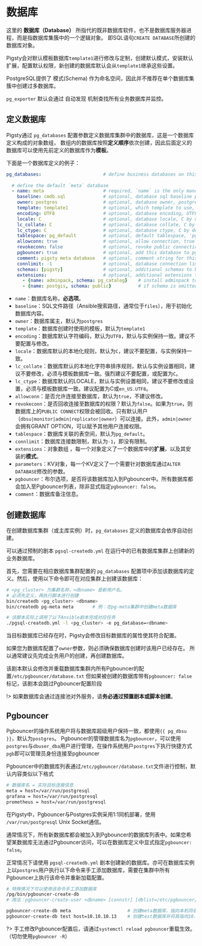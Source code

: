 # 数据库

这里的 **数据库（Database）** 所指代的既非数据库软件，也不是数据库服务器进程，而是指数据库集簇中的一个逻辑对象。
即SQL语句`CREATE DATABASE`所创建的数据库对象。

Pigsty会对默认模板数据库`template1`进行修改与定制，创建默认模式，安装默认扩展，配置默认权限，新创建的数据库默认会从`template1`继承这些设置。

PostgreSQL提供了 模式(Schema) 作为命名空间，因此并不推荐在单个数据库集簇中创建过多数据库。

`pg_exporter` 默认会通过 自动发现 机制查找所有业务数据库并监控。


## 定义数据库

Pigsty通过 `pg_databases` 配置参数定义数据库集群中的数据库，这是一个数据库定义构成的对象数组，
数组内的数据库按照**定义顺序**依次创建，因此后面定义的数据库可以使用先前定义的数据库作为**模板**。

下面是一个数据库定义的例子：

```yaml
pg_databases:                       # define business databases on this cluster, array of database definition
  
  # define the default `meta` database
  - name: meta                      # required, `name` is the only mandatory field of a database definition
    baseline: cmdb.sql              # optional, database sql baseline path, (relative path among ansible search path, e.g files/)
    owner: postgres                 # optional, database owner, postgres by default
    template: template1             # optional, which template to use, template1 by default
    encoding: UTF8                  # optional, database encoding, UTF8 by default. (MUST same as template database)
    locale: C                       # optional, database locale, C by default.  (MUST same as template database)
    lc_collate: C                   # optional, database collate, C by default. (MUST same as template database)
    lc_ctype: C                     # optional, database ctype, C by default.   (MUST same as template database)
    tablespace: pg_default          # optional, default tablespace, 'pg_default' by default.
    allowconn: true                 # optional, allow connection, true by default. false will disable connect at all
    revokeconn: false               # optional, revoke public connection privilege. false by default. (leave connect with grant option to owner)
    pgbouncer: true                 # optional, add this database to pgbouncer database list? true by default
    comment: pigsty meta database   # optional, comment string for this database
    connlimit: -1                   # optional, database connection limit, default -1 disable limit
    schemas: [pigsty]               # optional, additional schemas to be created, array of schema names
    extensions:                     # optional, additional extensions to be installed: array of schema definition `{name,schema}`
      - {name: adminpack, schema: pg_catalog}    # install adminpack to pg_catalog and install postgis to public
      - {name: postgis, schema: public}          # if schema is omitted, extension will be installed according to search_path.
```

* `name`：数据库名称，**必选项**。
* `baseline`：SQL文件路径（Ansible搜索路径，通常位于`files`），用于初始化数据库内容。
* `owner`：数据库属主，默认为`postgres`
* `template`：数据库创建时使用的模板，默认为`template1`
* `encoding`：数据库默认字符编码，默认为`UTF8`，默认与实例保持一致。建议不要配置与修改。
* `locale`：数据库默认的本地化规则，默认为`C`，建议不要配置，与实例保持一致。
* `lc_collate`：数据库默认的本地化字符串排序规则，默认与实例设置相同，建议不要修改，必须与模板数据库一致。强烈建议不要配置，或配置为`C`。
* `lc_ctype`：数据库默认的LOCALE，默认与实例设置相同，建议不要修改或设置，必须与模板数据库一致。建议配置为C或`en_US.UTF8`。
* `allowconn`：是否允许连接至数据库，默认为`true`，不建议修改。
* `revokeconn`：是否回收连接至数据库的权限？默认为`false`。如果为`true`，则数据库上的`PUBLIC CONNECT`权限会被回收。只有默认用户（`dbsu|monitor|admin|replicator|owner`）可以连接。此外，`admin|owner` 会拥有GRANT OPTION，可以赋予其他用户连接权限。
* `tablespace`：数据库关联的表空间，默认为`pg_default`。
* `connlimit`：数据库连接数限制，默认为`-1`，即没有限制。
* `extensions`：对象数组 ，每一个对象定义了一个数据库中的**扩展**，以及其安装的**模式**。
* `parameters`：KV对象，每一个KV定义了一个需要针对数据库通过`ALTER DATABASE`修改的参数。
* `pgbouncer`：布尔选项，是否将该数据库加入到Pgbouncer中。所有数据库都会加入至Pgbouncer列表，除非显式指定`pgbouncer: false`。
* `comment`：数据库备注信息。


## 创建数据库

在创建数据库集群（或主库实例）时，`pg_databases` 定义的数据库会依序自动创建。

可以通过预制的剧本 `pgsql-createdb.yml` 在运行中的已有数据库集群上创建新的业务数据库。

首先，您需要在相应数据库集群配置的 `pg_databases` 配置项中添加该数据库的定义。然后，使用以下命令即可在对应集群上创建该数据库：

```bash
# <pg_cluster> 为集群名称，<dbname> 是新用户名。
# 必须先定义，再执行脚本进行创建
bin/createdb <pg_cluster> <dbname>
bin/createdb pg-meta meta       # 例：在pg-meta集群中创建meta数据库

# 该脚本实际上调用了以下Ansible剧本完成对应任务
./pgsql-createdb.yml -l <pg_cluster> -e pg_database=<dbname>
```

当目标数据库已经存在时，Pigsty会修改目标数据库的属性使其符合配置。

如果您为数据库配置了`owner`参数，则必须确保数据库创建时该用户已经存在。
所以通常建议先完成业务用户的创建，再创建数据库。

该剧本默认会修改并重载数据库集群内所有Pgbouncer的配置`/etc/pgbouncer/database.txt`
但如果被创建的数据库带有`pgbouncer: false`标记，该剧本会跳过Pgbouncer配置阶段

!> 如果数据库会通过连接池对外服务，请**务必通过预置剧本或脚本创建**。


## Pgbouncer

Pgbouncer的操作系统用户将与数据库超级用户保持一致，都使用`{{ pg_dbsu }}`，默认为`postgres`。
Pgbouncer的管理数据库名为`pgbouncer`，可以使用`postgres`与`dbuser_dba`用户进行管理，在操作系统用户`postgres`下执行快捷方式`pgb`即可以管理员身份连接至pgbouncer

Pgbouncer中的数据库列表通过`/etc/pgbouncer/database.txt`文件进行控制，默认内容类似以下格式

```bash
# 数据库名 = 实际目标连接信息
meta = host=/var/run/postgresql
grafana = host=/var/run/postgresql
prometheus = host=/var/run/postgresql
```

在Pigsty中，Pgbouncer与Postgres实例采用1:1同机部署，使用 `/var/run/postgresql` Unix Socket通信。

通常情况下，所有新数据库都会被加入到Pgbouncer的数据库列表中。如果您希望某数据库无法通过Pgbouncer访问，可以在数据库定义中显式指定`pgbouncer: false`。

正常情况下请使用 `pgsql-createdb.yml` 剧本创建新的数据库。亦可在数据库实例上以`postgres`用户执行以下命令来手工添加数据库，需要在集群中所有Pgbouncer上执行该命令并重新加载配置。

```bash
# 特殊情况下可以使用该命令手工添加数据库
/pg/bin/pgbouncer-create-db
# 用法：pgbouncer-create-user <dbname> [connstr] [dblist=/etc/pgbouncer/database.txt]

pgbouncer-create-db meta                     # 创建meta数据库，指向本机同名数据库
pgbouncer-create-db test host=10.10.10.13    # 创建test数据库并将其指向10.10.10.13上的同名数据库 
```

?> 手工修改Pgbouncer配置后，请通过`systemctl reload pgbouncer`重载生效。（切勿使用`pgbouncer -R`）